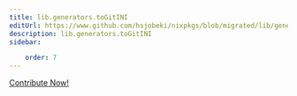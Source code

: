 ```yaml
---
title: lib.generators.toGitINI
editUrl: https://www.github.com/hsjobeki/nixpkgs/blob/migrated/lib/generators.nix#L204C14
description: lib.generators.toGitINI
sidebar:

    order: 7
---
```


<a href="https://www.github.com/hsjobeki/nixpkgs/blob/migrated/lib/generators.nix#L204C14">Contribute Now!</a>



